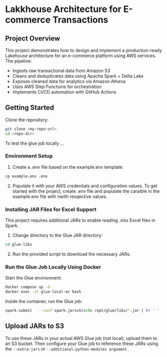 # Lakkhouse Architecture for E-commerce Transactions

## Project Overview
This project demonstrates how to design and implement a production-ready Lakehouse architecture for an e-commerce platform using AWS services. The pipeline:

- Ingests raw transactional data from Amazon S3
- Cleans and deduplicates data using Apache Spark + Delta Lake
- Exposes cleaned data for analytics via Amazon Athena
- Uses AWS Step Functions for orchestration
- Implements CI/CD automation with GitHub Actions



## Getting Started
Clone the repository: 
```bash 
git clone <my-repo-url>
cd <repo-dir>
```

To test the glue job locally ...
### Environment Setup
1. Create a .env file based on the example.env template:
```bash
cp example.env .env
```
2. Populate it with your AWS credentials and configuration values.
To get started with the project, create .env file and populate the caraible in the example.env file with nwith resqective values.


### Installing JAR Files for Excel Support
This project requires additional JARs to enable reading .xlsx Excel files in Spark.

1. Change directory to the Glue JAR directory:
```bash
cd glue-libs
```
2. Run the provided script to download the necessary JARs.

### Run the Glue Job Locally Using Docker
Start the Glue environment:
```bash
docker compose up -d
docker exec -it glue-local-ec bash
```
Inside the container, run the Glue job:
```bash
spark-submit   --conf spark.jars=$(echo /opt/glue/libs/*.jar | tr ' ' ',')   transform_job.py   --JOB_NAME ecmon
```

## Upload JARs to S3
To use these JARs in your actual AWS Glue job (not local), upload them to an S3 bucket.
Then configure your Glue job to reference these JARs using the `--extra-jars` or `--additional-python-modules argument.`